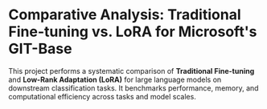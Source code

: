 # Comparative Analysis: Traditional Fine-tuning vs. LoRA for Microsoft's GIT-Base 

This project performs a systematic comparison of **Traditional Fine-tuning** and **Low-Rank Adaptation (LoRA)** for large language models on downstream classification tasks.
 It benchmarks performance, memory, and computational efficiency across tasks and model scales.

